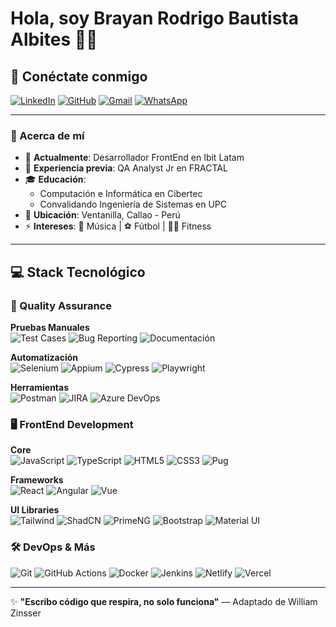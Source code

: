 # Hola, soy Brayan Rodrigo Bautista Albites 👨‍💻

## 📲 Conéctate conmigo

[![LinkedIn](https://img.shields.io/badge/-LinkedIn-0077B5?style=flat-square&logo=linkedin&logoColor=white&height=24)](https://www.linkedin.com/in/brayanbautistaa/)
[![GitHub](https://img.shields.io/badge/-GitHub-181717?style=flat-square&logo=github&logoColor=white&height=24)](https://github.com/albitesrodrigo)
[![Gmail](https://img.shields.io/badge/-Gmail-D14836?style=flat-square&logo=gmail&logoColor=white&height=24)](mailto:albitesrodrigo@gmail.com)
[![WhatsApp](https://img.shields.io/badge/-WhatsApp-25D366?style=flat-square&logo=whatsapp&logoColor=white&height=24)](https://wa.me/51969760921)

---

### 🚀 Acerca de mí
- 🏢 **Actualmente**: Desarrollador FrontEnd en Ibit Latam  
- 🏢 **Experiencia previa**: QA Analyst Jr en FRACTAL  
- 🎓 **Educación**: 
  - Computación e Informática en Cibertec  
  - Convalidando Ingeniería de Sistemas en UPC  
- 📍 **Ubicación**: Ventanilla, Callao - Perú  
- ⚡ **Intereses**: 🎵 Música | ⚽ Fútbol | 🏋️‍♂️ Fitness  

---

## 💻 Stack Tecnológico

### 🧪 Quality Assurance
**Pruebas Manuales**  
![Test Cases](https://img.shields.io/badge/-Casos_de_prueba-3178C6?style=flat&logo=testcafe&logoColor=white) ![Bug Reporting](https://img.shields.io/badge/-Reporte_de_bugs-E34F26?style=flat&logo=bugsnag&logoColor=white) ![Documentación](https://img.shields.io/badge/-Documentación_QA-1572B6?style=flat&logo=readthedocs&logoColor=white)

**Automatización**  
![Selenium](https://img.shields.io/badge/-Selenium-43B02A?style=flat&logo=selenium&logoColor=white) ![Appium](https://img.shields.io/badge/-Appium-000000?style=flat&logo=appium&logoColor=white) ![Cypress](https://img.shields.io/badge/-Cypress-17202C?style=flat&logo=cypress&logoColor=white) ![Playwright](https://img.shields.io/badge/-Playwright-2EAD33?style=flat&logo=playwright&logoColor=white)

**Herramientas**  
![Postman](https://img.shields.io/badge/-Postman-FF6C37?style=flat&logo=postman&logoColor=white) ![JIRA](https://img.shields.io/badge/-JIRA-0052CC?style=flat&logo=jira&logoColor=white) ![Azure DevOps](https://img.shields.io/badge/-Azure_DevOps-0078D7?style=flat&logo=azure-devops&logoColor=white)

### 🖥️ FrontEnd Development
**Core**  
![JavaScript](https://img.shields.io/badge/-JavaScript_(ES6+)-F7DF1E?style=flat&logo=javascript&logoColor=black) ![TypeScript](https://img.shields.io/badge/-TypeScript-3178C6?style=flat&logo=typescript&logoColor=white) ![HTML5](https://img.shields.io/badge/-HTML5-E34F26?style=flat&logo=html5&logoColor=white) ![CSS3](https://img.shields.io/badge/-CSS3-1572B6?style=flat&logo=css3&logoColor=white) ![Pug](https://img.shields.io/badge/-Pug/Jade-A86454?style=flat&logo=pug&logoColor=white)

**Frameworks**  
![React](https://img.shields.io/badge/-React.js-61DAFB?style=flat&logo=react&logoColor=black) ![Angular](https://img.shields.io/badge/-Angular-DD0031?style=flat&logo=angular&logoColor=white) ![Vue](https://img.shields.io/badge/-Vue_3-4FC08D?style=flat&logo=vue.js&logoColor=white)

**UI Libraries**  
![Tailwind](https://img.shields.io/badge/-Tailwind_CSS-06B6D4?style=flat&logo=tailwind-css&logoColor=white) ![ShadCN](https://img.shields.io/badge/-ShadCN-000000?style=flat&logo=react&logoColor=white) ![PrimeNG](https://img.shields.io/badge/-PrimeNG-1572B6?style=flat&logo=prime&logoColor=white) ![Bootstrap](https://img.shields.io/badge/-Bootstrap_5-7952B3?style=flat&logo=bootstrap&logoColor=white) ![Material UI](https://img.shields.io/badge/-Material_UI-0081CB?style=flat&logo=material-ui&logoColor=white)

### 🛠️ DevOps & Más
![Git](https://img.shields.io/badge/-Git-F05032?style=flat&logo=git&logoColor=white) ![GitHub Actions](https://img.shields.io/badge/-GitHub_Actions-2088FF?style=flat&logo=github-actions&logoColor=white) ![Docker](https://img.shields.io/badge/-Docker-2496ED?style=flat&logo=docker&logoColor=white) ![Jenkins](https://img.shields.io/badge/-Jenkins-D24939?style=flat&logo=jenkins&logoColor=white) ![Netlify](https://img.shields.io/badge/-Netlify-00C7B7?style=flat&logo=netlify&logoColor=white) ![Vercel](https://img.shields.io/badge/-Vercel-000000?style=flat&logo=vercel&logoColor=white)

---

✨ **"Escribo código que respira, no solo funciona"** — Adaptado de William Zinsser
